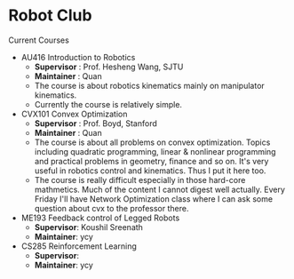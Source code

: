# Robot Club

Current Courses

- AU416 Introduction to Robotics
  - **Supervisor** : Prof. Hesheng Wang, SJTU 
  - **Maintainer** : Quan
  - The course is about robotics kinematics mainly on manipulator kinematics.
  - Currently the course is relatively simple.
- CVX101 Convex Optimization
  - **Supervisor** : Prof. Boyd, Stanford
  - **Maintainer** : Quan
  - The course is about all problems on convex optimization. Topics including quadratic programming, linear & nonlinear programming and practical problems in geometry, finance and so on. It's very useful in robotics control and kinematics. Thus I put it here too.
  - The course is really difficult especially in those hard-core mathmetics. Much of the content I cannot digest well actually. Every Friday I'll have Network Optimization class where I can ask some question about cvx to the professor there.
- ME193 Feedback control of Legged Robots
  - **Supervisor**: Koushil Sreenath
  - **Maintainer**: ycy
- CS285 Reinforcement Learning
  - **Supervisor**: 
  - **Maintainer**: ycy



